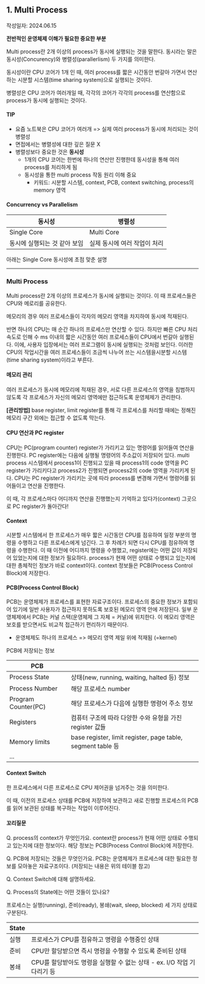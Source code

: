 ## 1. Multi Process

작성일자: 2024.06.15

**전반적인 운영체제 이해가 필요한 중요한 부분**



Multi process란 2개 이상의 process가 동시에 실행되는 것을 말한다. 동시라는 말은 동시성(Concurency)와 병렬성(parallerlism) 두 가지를 의미한다.

동시성이란 CPU 코어가 1개 인 때, 여러 process를 짧은 시간동안 번갈아 가면서 연산하는 시분할 시스템(time sharing system)으로 실행되는 것이다.

병렬성은 CPU 코어가 여러개일 때, 각각의 코어가 각각의 process를 연산함으로 process가 동시에 실행되는 것이다.



#### TIP

- 요즘 노트북은 CPU 코어가 여러개 => 실제 여러 process가 동시에 처리되는 것이 병렬성
- 면접에서는 병렬성에 대한 깊은 질문 X
- 병렬성보다 중요한 것은 **동시성**
  - 1개의 CPU 코어는 한번에 하나의 연산만 진행한데 동시성을 통해 여러 process를 처리하게 됨
  - 동시성을 통한 multi process 작동 원리 이해 중요
    - 키워드: 시분할 시스템, context, PCB, context switching, process의 memory 영역




#### Concurrency vs Parallelism

| 동시성                       | 병렬성                       |
| ---------------------------- | ---------------------------- |
| Single Core                  | Multi Core                   |
| 동시에 실행되는 것 같아 보임 | 실제 동시에 여러 작업이 처리 |



아래는 Single Core 동시성에 초점 맞춘 설명

---

### Multi Process

Multi process란 2개 이상의 프로세스가 동시에 실행되는 것이다. 이 때 프로세스들은 CPU와 메로리를 공유한다.

메모리의 경우 여러 프로세스들이 각자의 메모리 영역을 차지하여 동시에 적재된다.

반면 하나의 CPU는 매 순간 하나의 프로세스만 연산할 수 있다. 하지만 빠른 CPU 처리속도로 인해 수 ms 이내의 짧은 시간동안 여러 프로세스들이 CPU에서 번갈아 실행된다. 이에, 사용자 입장에서는 여러 프로그램이 동시에 실행되는 것처럼 보인다. 이러한 CPU의 작업시간을 여러 프로세스들이 조금씩 나누어 쓰는 시스템을시분할 시스템(time sharing system)이라고 부른다.



#### 메모리 관리

여러 프로세스가 동시에 메모리에 적재된 경우, 서로 다른 프로세스의 영역을 침범하지 않도록 각 프로세스가 자신의 메모리 영역에만 접근하도록 운영체제가 관리한다.

**[관리방법]**
base register, limit register를 통해 각 프로세스를 처리할 때에는 정해진 메모리 구간 외에는 접근할 수 없도록 막는다.



#### CPU 연산과 PC register

CPU는 PC(program counter) register가 가리키고 있는 명령어를 읽어들여 연산을 진행한다. PC register에는 다음에 실행될 명령어의 주소값이 저장되어 있다. multi process 시스템에서 process1이 진행되고 있을 때 process1의 code 영역을 PC register가 가리키다고 process2가 진행되면 process2의 code 영역을 가리키게 된다. CPU는 PC register가 가리키는 곳에 따라 process를 변경해 가면서 명령어를 읽어들이고 연산을 진행한다.

이 때, 각 프로세스마다 어디까지 연산을 진행했는지 기억하고 있다가(context) 그곳으로 PC register가 돌아간다!



#### Context

시분할 시스템에서 한 프로세스가 매우 짧은 시간동안 CPU를 점유하여 일정 부분의 명령을 수행하고 다른 프로세스에게 넘긴다. 그 후 차례가 되면 다시 CPU를 점유하여 명령을 수행한다. 이 때 이전에 어디까지 명령을 수행했고, register에는 어떤 값이 저장되어 있었는지에 대한 정보가 필요하다. process가 현재 어떤 상태로 수행되고 있는지에 대한 총체적인 정보가 바로 context이다. context 정보들은 PCB(Process Control Block)에 저장한다.



#### PCB(Process Control Block)

PCB는 운영체제가 프로세스를 표현한 자료구조이다. 프로세스의 중요한 정보가 포함되어 있기에 일반 사용자가 접근하지 못하도록 보호된 메모리 영역 안에 저장된다. 일부 운영체제에서 PCB는 커널 스택(운영체제 그 자체 = 커널)에 위치한다. 이 메모리 영역은 보호를 받으면서도 비교적 접근하기 편리하기 때문이다.

* 운영체제도 하나의 프로세스 => 메모리 영역 제일 위에 적재됨 (=kernel)



PCB에 저장되는 정보

| PCB                 |                                                             |
| ------------------- | ----------------------------------------------------------- |
| Process State       | 상태(new, running, waiting, halted 등) 정보                 |
| Process Number      | 해당 프로세스 number                                        |
| Program Counter(PC) | 해당 프로세스가 다음에 실행한 명령어 주소 정보              |
| Registers           | 컴퓨터 구조에 따라 다양한 수와 유형을 가진 register 값들    |
| Memory limits       | base register, limit register, page table, segment table 등 |
| ...                 |                                                             |



#### Context Switch

한 프로세스에서 다른 프로세스로 CPU 제어권을 넘겨주는 것을 의미한다. 

이 때, 이전의 프로세스 상태를 PCB에 저장하여 보관하고 새로 진행할 프로세스의 PCB를 읽어 보관된 상태를 복구하는 작업이 이루어진다. 



#### 꼬리질문

Q. process의 context가 무엇인가요.
context란 process가 현재 어떤 상태로 수행되고 있는지에 대한 정보이다. 해당 정보는 PCB(Process Control Block)에 저장한다.



Q. PCB에 저장되는 것들은 무엇인가요.
PCB는 운영체제가 프로세스에 대한 필요한 정보를 모아놓은 자료구조이다.
(저장되는 내용은 위의 테이블 참고)



Q. Context Switch에 대해 설명하세요.

Q. Process의 State에는 어떤 것들이 있나요?

프로세스는 실행(running), 준비(ready), 봉쇄(wait, sleep, blocked) 세 가지 상태로 구분된다.

| State |                                                              |
| ----- | ------------------------------------------------------------ |
| 실행  | 프로세스가 CPU를 점유하고 명령을 수행중인 상태               |
| 준비  | CPU만 할당받으면 즉시 명령을 수행할 수 있도록 준비된 상태    |
| 봉쇄  | CPU를 할당받아도 명령을 실행할 수 없는 상태 - ex. I/O 작업 기다리기 등 |
